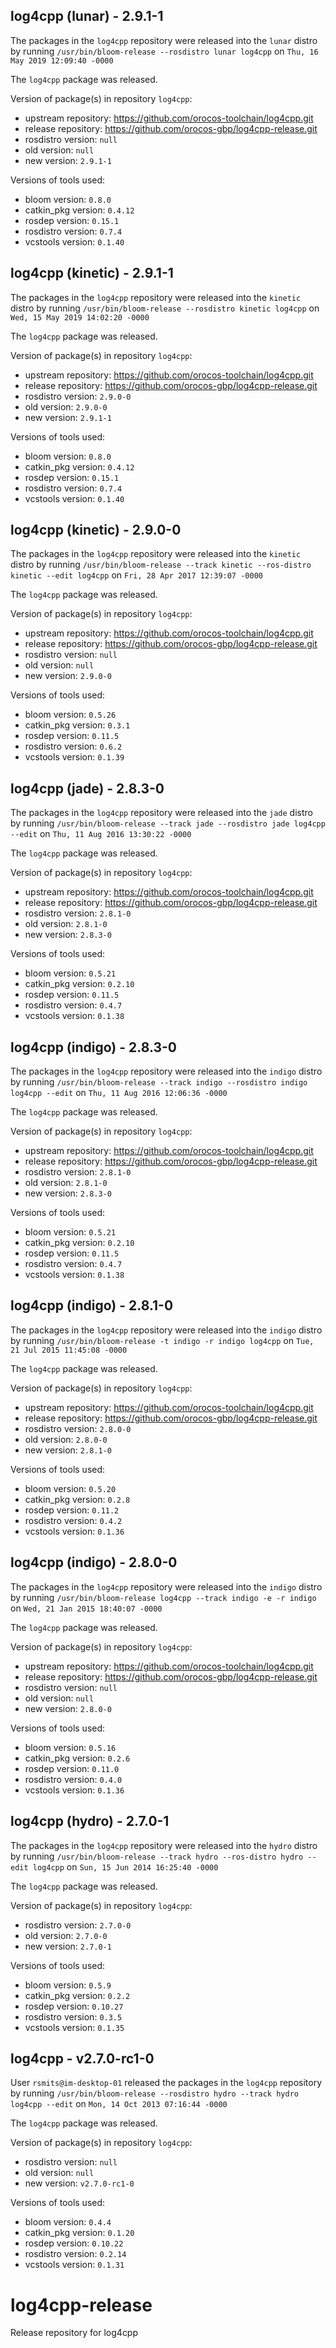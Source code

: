 ## log4cpp (lunar) - 2.9.1-1

The packages in the `log4cpp` repository were released into the `lunar` distro by running `/usr/bin/bloom-release --rosdistro lunar log4cpp` on `Thu, 16 May 2019 12:09:40 -0000`

The `log4cpp` package was released.

Version of package(s) in repository `log4cpp`:

- upstream repository: https://github.com/orocos-toolchain/log4cpp.git
- release repository: https://github.com/orocos-gbp/log4cpp-release.git
- rosdistro version: `null`
- old version: `null`
- new version: `2.9.1-1`

Versions of tools used:

- bloom version: `0.8.0`
- catkin_pkg version: `0.4.12`
- rosdep version: `0.15.1`
- rosdistro version: `0.7.4`
- vcstools version: `0.1.40`


## log4cpp (kinetic) - 2.9.1-1

The packages in the `log4cpp` repository were released into the `kinetic` distro by running `/usr/bin/bloom-release --rosdistro kinetic log4cpp` on `Wed, 15 May 2019 14:02:20 -0000`

The `log4cpp` package was released.

Version of package(s) in repository `log4cpp`:

- upstream repository: https://github.com/orocos-toolchain/log4cpp.git
- release repository: https://github.com/orocos-gbp/log4cpp-release.git
- rosdistro version: `2.9.0-0`
- old version: `2.9.0-0`
- new version: `2.9.1-1`

Versions of tools used:

- bloom version: `0.8.0`
- catkin_pkg version: `0.4.12`
- rosdep version: `0.15.1`
- rosdistro version: `0.7.4`
- vcstools version: `0.1.40`


## log4cpp (kinetic) - 2.9.0-0

The packages in the `log4cpp` repository were released into the `kinetic` distro by running `/usr/bin/bloom-release --track kinetic --ros-distro kinetic --edit log4cpp` on `Fri, 28 Apr 2017 12:39:07 -0000`

The `log4cpp` package was released.

Version of package(s) in repository `log4cpp`:

- upstream repository: https://github.com/orocos-toolchain/log4cpp.git
- release repository: https://github.com/orocos-gbp/log4cpp-release.git
- rosdistro version: `null`
- old version: `null`
- new version: `2.9.0-0`

Versions of tools used:

- bloom version: `0.5.26`
- catkin_pkg version: `0.3.1`
- rosdep version: `0.11.5`
- rosdistro version: `0.6.2`
- vcstools version: `0.1.39`


## log4cpp (jade) - 2.8.3-0

The packages in the `log4cpp` repository were released into the `jade` distro by running `/usr/bin/bloom-release --track jade --rosdistro jade log4cpp --edit` on `Thu, 11 Aug 2016 13:30:22 -0000`

The `log4cpp` package was released.

Version of package(s) in repository `log4cpp`:

- upstream repository: https://github.com/orocos-toolchain/log4cpp.git
- release repository: https://github.com/orocos-gbp/log4cpp-release.git
- rosdistro version: `2.8.1-0`
- old version: `2.8.1-0`
- new version: `2.8.3-0`

Versions of tools used:

- bloom version: `0.5.21`
- catkin_pkg version: `0.2.10`
- rosdep version: `0.11.5`
- rosdistro version: `0.4.7`
- vcstools version: `0.1.38`


## log4cpp (indigo) - 2.8.3-0

The packages in the `log4cpp` repository were released into the `indigo` distro by running `/usr/bin/bloom-release --track indigo --rosdistro indigo log4cpp --edit` on `Thu, 11 Aug 2016 12:06:36 -0000`

The `log4cpp` package was released.

Version of package(s) in repository `log4cpp`:

- upstream repository: https://github.com/orocos-toolchain/log4cpp.git
- release repository: https://github.com/orocos-gbp/log4cpp-release.git
- rosdistro version: `2.8.1-0`
- old version: `2.8.1-0`
- new version: `2.8.3-0`

Versions of tools used:

- bloom version: `0.5.21`
- catkin_pkg version: `0.2.10`
- rosdep version: `0.11.5`
- rosdistro version: `0.4.7`
- vcstools version: `0.1.38`


## log4cpp (indigo) - 2.8.1-0

The packages in the `log4cpp` repository were released into the `indigo` distro by running `/usr/bin/bloom-release -t indigo -r indigo log4cpp` on `Tue, 21 Jul 2015 11:45:08 -0000`

The `log4cpp` package was released.

Version of package(s) in repository `log4cpp`:
- upstream repository: https://github.com/orocos-toolchain/log4cpp.git
- release repository: https://github.com/orocos-gbp/log4cpp-release.git
- rosdistro version: `2.8.0-0`
- old version: `2.8.0-0`
- new version: `2.8.1-0`

Versions of tools used:
- bloom version: `0.5.20`
- catkin_pkg version: `0.2.8`
- rosdep version: `0.11.2`
- rosdistro version: `0.4.2`
- vcstools version: `0.1.36`


## log4cpp (indigo) - 2.8.0-0

The packages in the `log4cpp` repository were released into the `indigo` distro by running `/usr/bin/bloom-release log4cpp --track indigo -e -r indigo` on `Wed, 21 Jan 2015 18:40:07 -0000`

The `log4cpp` package was released.

Version of package(s) in repository `log4cpp`:
- upstream repository: https://github.com/orocos-toolchain/log4cpp.git
- release repository: https://github.com/orocos-gbp/log4cpp-release.git
- rosdistro version: `null`
- old version: `null`
- new version: `2.8.0-0`

Versions of tools used:
- bloom version: `0.5.16`
- catkin_pkg version: `0.2.6`
- rosdep version: `0.11.0`
- rosdistro version: `0.4.0`
- vcstools version: `0.1.36`


## log4cpp (hydro) - 2.7.0-1

The packages in the `log4cpp` repository were released into the `hydro` distro by running `/usr/bin/bloom-release --track hydro --ros-distro hydro --edit log4cpp` on `Sun, 15 Jun 2014 16:25:40 -0000`

The `log4cpp` package was released.

Version of package(s) in repository `log4cpp`:
- rosdistro version: `2.7.0-0`
- old version: `2.7.0-0`
- new version: `2.7.0-1`

Versions of tools used:
- bloom version: `0.5.9`
- catkin_pkg version: `0.2.2`
- rosdep version: `0.10.27`
- rosdistro version: `0.3.5`
- vcstools version: `0.1.35`


## log4cpp - v2.7.0-rc1-0

User `rsmits@im-desktop-01` released the packages in the `log4cpp` repository by running `/usr/bin/bloom-release --rosdistro hydro --track hydro log4cpp --edit` on `Mon, 14 Oct 2013 07:16:44 -0000`

The `log4cpp` package was released.

Version of package(s) in repository `log4cpp`:
- rosdistro version: `null`
- old version: `null`
- new version: `v2.7.0-rc1-0`

Versions of tools used:
- bloom version: `0.4.4`
- catkin_pkg version: `0.1.20`
- rosdep version: `0.10.22`
- rosdistro version: `0.2.14`
- vcstools version: `0.1.31`


log4cpp-release
===============

Release repository for log4cpp
